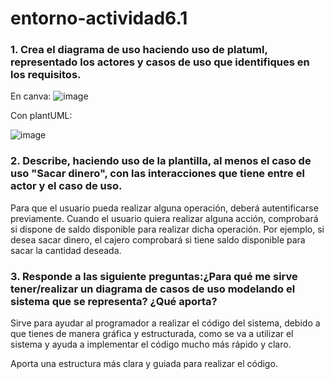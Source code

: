 # entorno-actividad6.1

### 1. Crea el diagrama de uso haciendo uso de platuml, representado los actores y casos de uso que identifiques en los requisitos.

En canva:
![image](https://github.com/user-attachments/assets/3ffb739e-f567-4b16-82e8-aaec29f2e5c2)


Con plantUML:

![image](https://github.com/user-attachments/assets/2d1b0b2c-552e-4eea-ad21-1ff1d0e32823)


### 2. Describe, haciendo uso de la plantilla, al menos el caso de uso "Sacar dinero", con las interacciones que tiene entre el actor y el caso de uso.

Para que el usuario pueda realizar alguna operación, deberá autentificarse previamente. Cuando el usuario quiera realizar alguna acción, comprobará si dispone de saldo disponible para realizar dicha operación. Por ejemplo, si desea sacar dinero, el cajero comprobará si tiene saldo disponible para sacar la cantidad deseada.

### 3. Responde a las siguiente preguntas:¿Para qué me sirve tener/realizar un diagrama de casos de uso modelando el sistema que se representa? ¿Qué aporta?

Sirve para ayudar al programador a realizar el código del sistema, debido a que tienes de manera gráfica y estructurada, como se va a utilizar el sistema y ayuda a implementar el código mucho más rápido y claro.

Aporta una estructura más clara y guiada para realizar el código.
